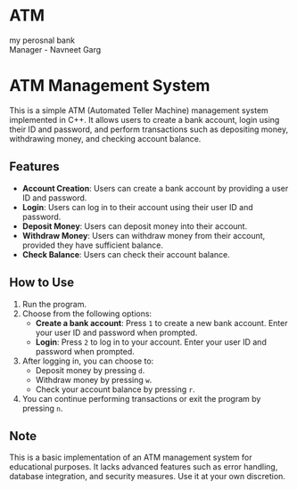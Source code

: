 # ATM
my perosnal bank <br>
Manager - Navneet Garg
# ATM Management System

This is a simple ATM (Automated Teller Machine) management system implemented in C++. It allows users to create a bank account, login using their ID and password, and perform transactions such as depositing money, withdrawing money, and checking account balance.

## Features

- **Account Creation**: Users can create a bank account by providing a user ID and password.
- **Login**: Users can log in to their account using their user ID and password.
- **Deposit Money**: Users can deposit money into their account.
- **Withdraw Money**: Users can withdraw money from their account, provided they have sufficient balance.
- **Check Balance**: Users can check their account balance.

## How to Use

1. Run the program.
2. Choose from the following options:
   - **Create a bank account**: Press `1` to create a new bank account. Enter your user ID and password when prompted.
   - **Login**: Press `2` to log in to your account. Enter your user ID and password when prompted.
3. After logging in, you can choose to:
   - Deposit money by pressing `d`.
   - Withdraw money by pressing `w`.
   - Check your account balance by pressing `r`.
4. You can continue performing transactions or exit the program by pressing `n`.

## Note

This is a basic implementation of an ATM management system for educational purposes. It lacks advanced features such as error handling, database integration, and security measures. Use it at your own discretion.
